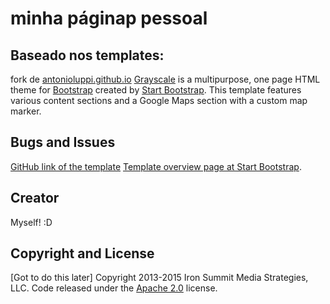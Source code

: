 # minha páginap pessoal

## Baseado nos templates: 

fork de [antonioluppi.github.io](antonioluppi.github.io)
[Grayscale](http://startbootstrap.com/template-overviews/grayscale/) is a multipurpose, one page HTML theme for [Bootstrap](http://getbootstrap.com/) created by [Start Bootstrap](http://startbootstrap.com/). This template features various content sections and a Google Maps section with a custom map marker.

## Bugs and Issues
[GitHub link of the template](https://github.com/IronSummitMedia/startbootstrap-grayscale/)
[Template overview page at Start Bootstrap](http://startbootstrap.com/template-overviews/grayscale/).

## Creator

Myself! :D

## Copyright and License

[Got to do this later]
Copyright 2013-2015 Iron Summit Media Strategies, LLC. Code released under the [Apache 2.0](https://github.com/IronSummitMedia/startbootstrap-grayscale/blob/gh-pages/LICENSE) license.
